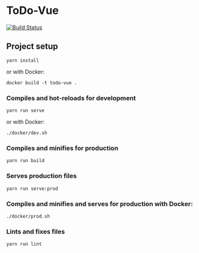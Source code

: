 # ToDo-Vue
[![Build Status](https://travis-ci.org/dtom90/ToDo-Vue.svg?branch=master)](https://travis-ci.org/dtom90/ToDo-Vue)

## Project setup
```
yarn install
```
or with Docker:
```
docker build -t todo-vue .
```

### Compiles and hot-reloads for development
```
yarn run serve
```
or with Docker:
```
./docker/dev.sh
```

### Compiles and minifies for production
```
yarn run build
```
### Serves production files
```
yarn run serve:prod
```
### Compiles and minifies and serves for production with Docker:
```
./docker/prod.sh
```

### Lints and fixes files
```
yarn run lint
```
